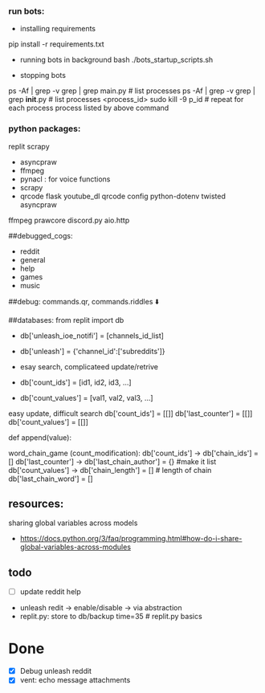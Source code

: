 ### run bots:
- installing requirements

pip install -r requirements.txt

- running bots in background
bash ./bots_startup_scripts.sh

- stopping bots

ps -Af | grep -v grep | grep  main.py   # list processes
ps -Af | grep -v grep | grep  __init__.py   # list processes <process_id>
sudo kill -9 p_id  #  repeat for each process process listed by above command

### python packages:<br>
replit
scrapy
* asyncpraw
* ffmpeg
* pynacl  : for voice functions
* scrapy
* qrcode
flask
youtube_dl
qrcode
config
python-dotenv
twisted
asyncpraw

ffmpeg
prawcore
discord.py
aio.http



##debugged_cogs:
- reddit
- general
- help
- games
- music


##debug:
commands.qr, commands.riddles ⬇️

##databases:
from replit import db
- db['unleash_ioe_notifi'] = [channels_id_list]
- db['unleash'] = {'channel_id':['subreddits']}

- esay search, complicateed update/retrive
- db['count_ids'] = [id1, id2, id3, ...]
- db['count_values'] = [val1, val2, val3, ...]

easy update, difficult search
db['count_ids']    = [[]]
db['last_counter'] = [[]]
db['count_values'] = [[]]

def append(value):
    

    

    
word_chain_game (count_modification):
db['count_ids']    -> db['chain_ids'] = []
db['last_counter'] -> db['last_chain_author'] = {}  #make it list
db['count_values'] -> db['chain_length'] = []   # length of chain
db['last_chain_word'] = []

## resources:
sharing global variables across models
* https://docs.python.org/3/faq/programming.html#how-do-i-share-global-variables-across-modules

## todo
- [ ] update reddit help
- unleash redit -> enable/disable   -> via abstraction
- replit.py: store to db/backup
time=35 # replit.py basics

# Done
- [X] Debug unleash reddit
- [X] vent: echo message attachments